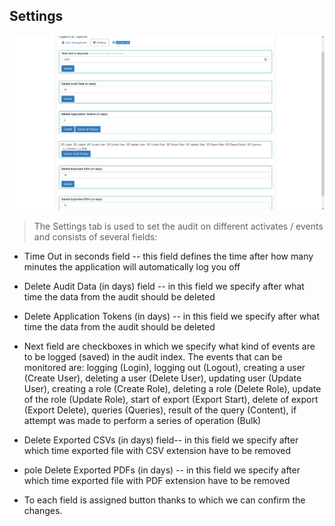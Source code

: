 Settings
--------

![](./media/media/image60.png)

> The Settings tab is used to set the audit on different activates /
> events and consists of several fields:

-   Time Out in seconds field -- this field defines the time after how
    many minutes the application will automatically log you off

-   Delete Audit Data (in days) field -- in this field we specify after
    what time the data from the audit should be deleted

-   Delete Application Tokens (in days) -- in this field we specify
    after what time the data from the audit should be deleted

-   Next field are checkboxes in which we specify what kind of events
    are to be logged (saved) in the audit index. The events that can be
    monitored are: logging (Login), logging out (Logout), creating a
    user (Create User), deleting a user (Delete User), updating user
    (Update User), creating a role (Create Role), deleting a role
    (Delete Role), update of the role (Update Role), start of export
    (Export Start), delete of export (Export Delete), queries (Queries),
    result of the query (Content), if attempt was made to perform a
    series of operation (Bulk)

-   Delete Exported CSVs (in days) field-- in this field we specify
    after which time exported file with CSV extension have to be removed

-   pole Delete Exported PDFs (in days) -- in this field we specify
    after which time exported file with PDF extension have to be removed

-   To each field is assigned button thanks to which we can confirm the
    changes.
